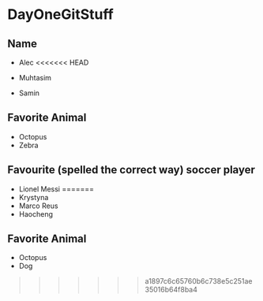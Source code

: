 # DayOneGitStuff

## Name
- Alec
<<<<<<< HEAD
- Muhtasim

- Samin 

## Favorite Animal
- Octopus
- Zebra

## Favourite (spelled the correct way) soccer player
- Lionel Messi
=======
- Krystyna
- Marco Reus
- Haocheng

## Favorite Animal
- Octopus
- Dog
>>>>>>> a1897c6c65760b6c738e5c251ae35016b64f8ba4
